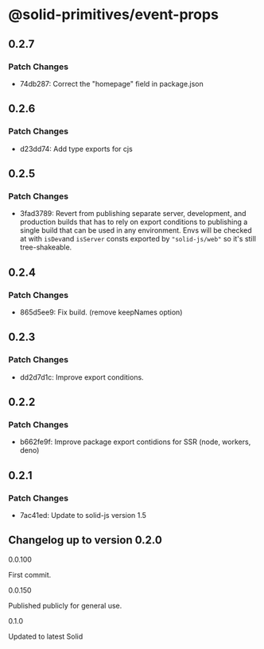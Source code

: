 # @solid-primitives/event-props

## 0.2.7

### Patch Changes

- 74db287: Correct the "homepage" field in package.json

## 0.2.6

### Patch Changes

- d23dd74: Add type exports for cjs

## 0.2.5

### Patch Changes

- 3fad3789: Revert from publishing separate server, development, and production builds that has to rely on export conditions
  to publishing a single build that can be used in any environment.
  Envs will be checked at with `isDev`and `isServer` consts exported by `"solid-js/web"` so it's still tree-shakeable.

## 0.2.4

### Patch Changes

- 865d5ee9: Fix build. (remove keepNames option)

## 0.2.3

### Patch Changes

- dd2d7d1c: Improve export conditions.

## 0.2.2

### Patch Changes

- b662fe9f: Improve package export contidions for SSR (node, workers, deno)

## 0.2.1

### Patch Changes

- 7ac41ed: Update to solid-js version 1.5

## Changelog up to version 0.2.0

0.0.100

First commit.

0.0.150

Published publicly for general use.

0.1.0

Updated to latest Solid
